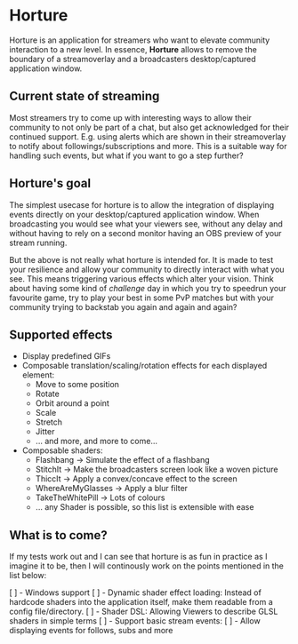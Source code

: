 # Horture

Horture is an application for streamers who want to elevate community
interaction to a new level. In essence, **Horture** allows to remove the
boundary of a streamoverlay and a broadcasters desktop/captured application
window.

## Current state of streaming

Most streamers try to come up with interesting ways to allow their community to
not only be part of a chat, but also get acknowledged for their continued
support. E.g. using alerts which are shown in their streamoverlay to notify
about followings/subscriptions and more. This is a suitable way for handling
such events, but what if you want to go a step further?

## Horture's goal

The simplest usecase for horture is to allow the integration of displaying
events directly on your desktop/captured application window. When broadcasting
you would see what your viewers see, without any delay and without having to
rely on a second monitor having an OBS preview of your stream running.

But the above is not really what horture is intended for. It is made to test
your resilience and allow your community to directly interact with what you
see. This means triggering various effects which alter your vision. Think about
having some kind of _challenge_ day in which you try to speedrun your favourite
game, try to play your best in some PvP matches but with your community trying
to backstab you again and again and again?

## Supported effects

* Display predefined GIFs
* Composable translation/scaling/rotation effects for each displayed element:
  * Move to some position
  * Rotate
  * Orbit around a point
  * Scale
  * Stretch
  * Jitter
  * ... and more, and more to come...
* Composable shaders:
  * Flashbang -> Simulate the effect of a flashbang
  * StitchIt -> Make the broadcasters screen look like a woven picture
  * ThiccIt -> Apply a convex/concave effect to the screen
  * WhereAreMyGlasses -> Apply a blur filter
  * TakeTheWhitePill -> Lots of colours
  * ... any Shader is possible, so this list is extensible with ease

## What is to come?

If my tests work out and I can see that horture is as fun in practice as I
imagine it to be, then I will continously work on the points mentioned in the
list below:

[ ] - Windows support
[ ] - Dynamic shader effect loading: Instead of hardcode shaders into the
      application itself, make them readable from a config file/directory.
[ ] - Shader DSL: Allowing Viewers to describe GLSL shaders in simple terms
[ ] - Support basic stream events:
  [ ] - Allow displaying events for follows, subs and more
